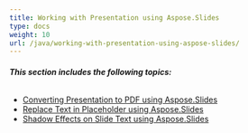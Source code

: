 ```yaml
---
title: Working with Presentation using Aspose.Slides
type: docs
weight: 10
url: /java/working-with-presentation-using-aspose-slides/
---
```


###### **This section includes the following topics:**
- [Converting Presentation to PDF using Aspose.Slides](/slides/java/converting-presentation-to-pdf-using-aspose-slides-html/)
- [Replace Text in Placeholder using Aspose.Slides](/slides/java/replace-text-in-placeholder-using-aspose-slides-html/)
- [Shadow Effects on Slide Text using Aspose.Slides](/slides/java/shadow-effects-on-slide-text-using-aspose-slides-html/)
